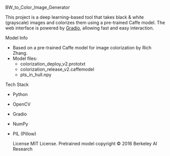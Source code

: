 BW_to_Color_Image_Generator

This project is a deep learning–based tool that takes black & white (grayscale) images and colorizes them using a pre-trained Caffe model. The web interface is powered by [Gradio](https://gradio.app), allowing fast and easy interaction. 

Model Info

- Based on a pre-trained Caffe model for image colorization by Rich Zhang.
- Model files:
  - colorization_deploy_v2.prototxt
  - colorization_release_v2.caffemodel
  - pts_in_hull.npy

 Tech Stack

- Python 
- OpenCV 
- Gradio 
- NumPy 
- PIL (Pillow)

  License
MIT License. Pretrained model copyright © 2016 Berkeley AI Research
